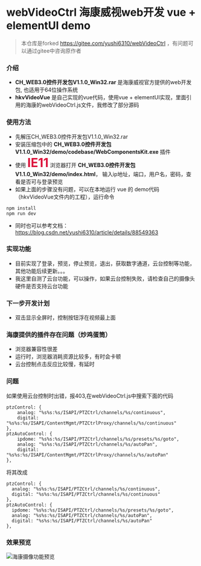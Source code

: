 # webVideoCtrl 海康威视web开发 vue + elementUI demo

> 本仓库是forked https://gitee.com/yushi6310/webVideoCtrl ，有问题可以通过gitee中咨询原作者

### 介绍
-  **CH_WEB3.0控件开发包V1.1.0_Win32.rar**   是海康威视官方提供的web开发包, 也适用于64位操作系统
-  **hkvVideoVue** 是自己实现的vue代码，使用vue + elementUI实现，里面引用的海康的webVideoCtrl.js文件，我修改了部分源码


### 使用方法
- 先解压CH_WEB3.0控件开发包V1.1.0_Win32.rar
- 安装压缩包中的   **CH_WEB3.0控件开发包V1.1.0_Win32/demo/codebase/WebComponentsKit.exe**   插件
- 使用   **<font color=#DC143C size=6>IE11</font>**   浏览器打开   **CH_WEB3.0控件开发包V1.1.0_Win32/demo/index.html**，   输入ip地址，端口，用户名，密码，查看是否可与登录预览
- 如果上面的步骤没有问题，可以在本地运行 vue 的 demo代码（hkvVideoVue文件内的工程），运行命令
```
npm install
npm run dev
```
- 同时也可以参考文档：https://blog.csdn.net/yushi6310/article/details/88549363


### 实现功能
- 目前实现了登录，预览，停止预览，退出，获取数字通道，云台控制等功能，其他功能后续更新。。。
- 我这里自测了云台功能，可以操作，如果云台控制失败，请检查自己的摄像头硬件是否支持云台功能


### 下一步开发计划
- 双击显示全屏时，控制按钮浮在视频最上面

### 海康提供的插件存在问题（炒鸡蛋筒）
- 浏览器兼容性很差
- 运行时，浏览器消耗资源比较多，有时会卡顿
- 云台控制点击反应比较慢，有延时

### 问题
如果使用云台控制时出错，报403,在webVideoCtrl.js中搜索下面的代码
```
ptzControl: {
    analog: "%s%s:%s/ISAPI/PTZCtrl/channels/%s/continuous",
    digital: "%s%s:%s/ISAPI/ContentMgmt/PTZCtrlProxy/channels/%s/continuous"
},
ptzAutoControl: {
    ipdome: "%s%s:%s/ISAPI/PTZCtrl/channels/%s/presets/%s/goto",
    analog: "%s%s:%s/ISAPI/PTZCtrl/channels/%s/autoPan",
    digital: "%s%s:%s/ISAPI/ContentMgmt/PTZCtrlProxy/channels/%s/autoPan"
},
```
将其改成

```
ptzControl: {
  analog: "%s%s:%s/ISAPI/PTZCtrl/channels/%s/continuous",
  digital: "%s%s:%s/ISAPI/PTZCtrl/channels/%s/continuous"
},
ptzAutoControl: {
  ipdome: "%s%s:%s/ISAPI/PTZCtrl/channels/%s/presets/%s/goto",
  analog: "%s%s:%s/ISAPI/PTZCtrl/channels/%s/autoPan",
  digital: "%s%s:%s/ISAPI/PTZCtrl/channels/%s/autoPan"
},
```

### 效果预览
![海康摄像功能预览](https://images.gitee.com/uploads/images/2020/0512/095233_51fe623e_1537655.jpeg)



